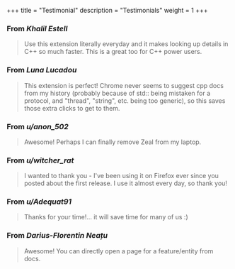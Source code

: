 +++
title = "Testimonial"
description = "Testimonials"
weight = 1
+++

### From *Khalil Estell*

> Use this extension literally everyday and it makes looking up details in C++ so much faster. This is a great too for C++ power users.

### From *Luna Lucadou*

> This extension is perfect! Chrome never seems to suggest cpp docs from my history (probably because of std:: being mistaken for a protocol, and "thread", "string", etc. being too generic), so this saves those extra clicks to get to them.

### From *u/anon_502*

> Awesome! Perhaps I can finally remove Zeal from my laptop.

### From *u/witcher_rat*

> I wanted to thank you - I've been using it on Firefox ever since 
> you posted about the first release. I use it almost every day, so thank you!

### From *u/Adequat91*

> Thanks for your time!... it will save time for many of us :)

### From *Darius-Florentin Neațu*

> Awesome! You can directly open a page for a feature/entity from docs.
 
